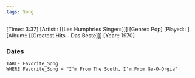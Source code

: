 ```yaml
---
tags: Song  
---
```

[Time:: 3:37]
[Artist:: [[Les Humphries Singers]]]
[Genre:: Pop]
[Played:: ]
[Album:: [[Greatest Hits - Das Beste]]]
[Year:: 1970]
### Dates
````dataview
TABLE Favorite_Song
WHERE Favorite_Song = "I'm From The South, I'm From Ge-O-Orgia"
````